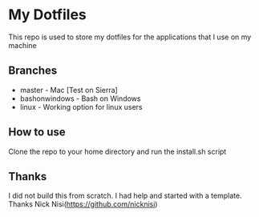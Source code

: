 My Dotfiles
=

This repo is used to store my dotfiles for the applications that I use on my machine

## Branches
- master - Mac [Test on Sierra]
- bashonwindows - Bash on Windows
- linux - Working option for linux users

## How to use
Clone the repo to your home directory and run the install.sh script

## Thanks
I did not build this from scratch. I had help and started with a template. Thanks Nick Nisi(https://github.com/nicknisi)
